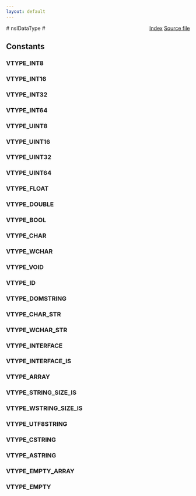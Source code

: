 ```yaml
---
layout: default
---
```

<div class='links' style='float:right'><a href="../index.html">Index</a>
<a href="http://dxr.mozilla.org/mozilla-central/source/xpcom/ds/nsIVariant.idl">Source file</a>
</div>
# nsIDataType #

## Constants ##

### VTYPE_INT8 ###

### VTYPE_INT16 ###

### VTYPE_INT32 ###

### VTYPE_INT64 ###

### VTYPE_UINT8 ###

### VTYPE_UINT16 ###

### VTYPE_UINT32 ###

### VTYPE_UINT64 ###

### VTYPE_FLOAT ###

### VTYPE_DOUBLE ###

### VTYPE_BOOL ###

### VTYPE_CHAR ###

### VTYPE_WCHAR ###

### VTYPE_VOID ###

### VTYPE_ID ###

### VTYPE_DOMSTRING ###

### VTYPE_CHAR_STR ###

### VTYPE_WCHAR_STR ###

### VTYPE_INTERFACE ###

### VTYPE_INTERFACE_IS ###

### VTYPE_ARRAY ###

### VTYPE_STRING_SIZE_IS ###

### VTYPE_WSTRING_SIZE_IS ###

### VTYPE_UTF8STRING ###

### VTYPE_CSTRING ###

### VTYPE_ASTRING ###

### VTYPE_EMPTY_ARRAY ###

### VTYPE_EMPTY ###
